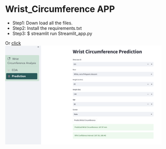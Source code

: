 # Wrist_Circumference APP
- Step1: Down load all the files.
- Step2: Install the requirements.txt
- Step3: $ streamlit run Streamlit_app.py  


Or [click](https://wristcircumference-linpei.streamlit.app/)
![app](streamlit_app.png)
